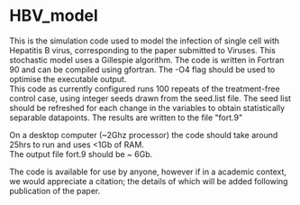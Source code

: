 # HBV_model
This is the simulation code used to model the infection of single cell with Hepatitis B virus, corresponding to the paper submitted to Viruses.
This stochastic model uses a Gillespie algorithm.
The code is written in Fortran 90 and can be compiled using gfortran.  The -O4 flag should be used to optimise the executable output.  
This code as currently configured runs 100 repeats of the treatment-free control case, using integer seeds drawn from the seed.list file.
The seed list should be refreshed for each change in the variables to obtain statistically separable datapoints.
The results are written to the file "fort.9"

On a desktop computer (~2Ghz processor) the code should take around 25hrs to run and uses <1Gb of RAM.  
The output file fort.9 should be ~ 6Gb.

The code is available for use by anyone, however if in a academic context, we would appreciate a citation; the details of which will be added following publication of the paper.  
